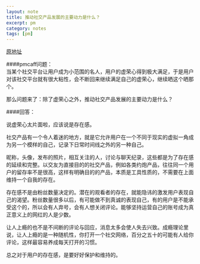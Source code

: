 ```yaml
---
layout: note
title: 推动社交产品发展的主要动力是什么？
excerpt: pm
category: notes
tags: [pm]
---
```




[原地址](http://www.pmcaff.com/discuss?id=218837377124416)

####pmcaff问题：<br/>
当某个社交平台让用户成为小范围的名人，用户的虚荣心得到极大满足，于是用户对该社交平台就有很大粘性，会不断回来继续满足自己的虚荣心，继续晒这个晒那个。<br/>

那么问题来了：除了虚荣心之外，推动社交产品发展的主要动力是什么？<br/>




####回答：<br/>

说虚荣心太片面啦，应该说是存在感。<br/>

社交产品有一个令人着迷的地方，就是它允许用户在一个不同于现实的虚拟一角成为另一个模样的自己，记录下日常时间线之外的另一种自己。<br/>

昵称，头像，发布的照片，相互关注的人，讨论与聊天纪录，这些都是为了存在感的延续和完整。以交友为直接目的的社交产品，例如各类约炮产品，往往同一个用户的留存率不是很高，这样有明确目的的产品，本质是工具性质的，不需要在上面维持一个自我的存在。<br/>

存在感不是由粉丝数量决定的。潜在的观看者的存在，就能隐讳的激发用户表现自己的渴望。粉丝数量很多以后，有可能做不到真诚的表现自己，有的用户是不能承受这个的，所以会有人弃号，会有人想关闭评论。能够坚持运营自己的账号成为真正意义上的网红的人是少数。<br/>

让人上瘾的也不是不间断的评论与回应，消息太多会使人失去兴致。成瘾理论里说，让人上瘾的是一种随机性，你打开一个社交网络，百分之五十的可能有人给你评论，这样最容易养成每天打开的习惯。<br/>

总之对于用户的存在感，是要好好保护和维持的。<br/>